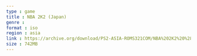 ```yaml
---
type : game
title : NBA 2K2 (Japan)
genre : 
format : iso
region : asia
link : https://archive.org/download/PS2-ASIA-ROMS321COM/NBA%202K2%20%28Japan%29.7z
size : 742MB
---
```


